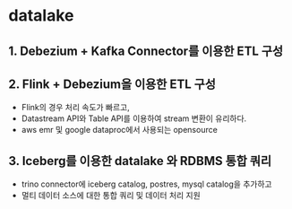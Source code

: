# datalake

## 1. Debezium + Kafka Connector를 이용한 ETL 구성

## 2. Flink + Debezium을 이용한 ETL 구성
 - Flink의 경우 처리 속도가 빠르고,
 - Datastream API와 Table API를 이용하여 stream 변환이 유리하다.
 - aws emr 및 google dataproc에서 사용되는 opensource
      
## 3. Iceberg를 이용한 datalake 와 RDBMS 통합 쿼리
 - trino connector에 iceberg catalog, postres, mysql catalog을 추가하고
 - 멀티 데이터 소스에 대한 통합 쿼리 및 데이터 처리 지원
